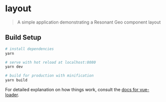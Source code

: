 # layout

> A simple application demonstrating a Resonant Geo component layout

## Build Setup

``` bash
# install dependencies
yarn

# serve with hot reload at localhost:8080
yarn dev

# build for production with minification
yarn build
```

For detailed explanation on how things work, consult the [docs for vue-loader](http://vuejs.github.io/vue-loader).
